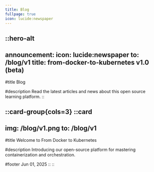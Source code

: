 ```yaml
---
title: Blog
fullpage: true
icon: lucide:newspaper
---
```


::hero-alt
---
announcement:
  icon: lucide:newspaper
  to: /blog/v1
  title: from-docker-to-kubernetes v1.0 (beta)
---

#title
Blog

#description
Read the latest articles and news about this open source learning platform.
::

::card-group{cols=3}
  ::card
  ---
  img: /blog/v1.png
  to: /blog/v1
  ---

  #title
  Welcome to From Docker to Kubernetes

  #description
  Introducing our open-source platform for mastering containerization and orchestration.

  #footer
  Jun 01, 2025
  ::
::
